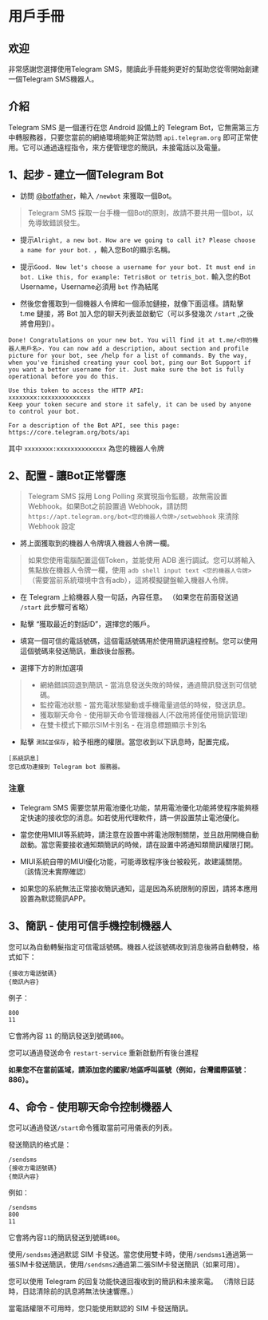 # 用戶手冊

## 欢迎

非常感謝您選擇使用Telegram SMS，閱讀此手冊能夠更好的幫助您從零開始創建一個Telegram SMS機器人。

## 介紹

Telegram SMS 是一個運行在您 Android 設備上的 Telegram Bot，它無需第三方中轉服務器，只要您當前的網絡環境能夠正常訪問 `api.telegram.org` 即可正常使用。它可以通過遠程指令，來方便管理您的簡訊，未接電話以及電量。

## 1、起步 - 建立一個Telegram Bot

* 訪問 [@botfather](https://t.me/botfather)，輸入 `/newbot` 來獲取一個Bot。

> Telegram SMS 採取一台手機一個Bot的原則，故請不要共用一個bot，以免導致錯誤發生。

* 提示`Alright, a new bot. How are we going to call it? Please choose a name for your bot.` ，輸入您Bot的顯示名稱。

* 提示`Good. Now let's choose a username for your bot. It must end in bot. Like this, for example: TetrisBot or tetris_bot.` 輸入您的Bot Username，Username必須用 `bot` 作為結尾

* 然後您會獲取到一個機器人令牌和一個添加鏈接，就像下面這樣。請點擊 t.me 鏈接，將 Bot 加入您的聊天列表並啟動它（可以多發幾次 `/start` ,之後將會用到）。

```
Done! Congratulations on your new bot. You will find it at t.me/<你的機器人用戶名>. You can now add a description, about section and profile picture for your bot, see /help for a list of commands. By the way, when you've finished creating your cool bot, ping our Bot Support if you want a better username for it. Just make sure the bot is fully operational before you do this.

Use this token to access the HTTP API:
xxxxxxxx:xxxxxxxxxxxxxx
Keep your token secure and store it safely, it can be used by anyone to control your bot.

For a description of the Bot API, see this page: https://core.telegram.org/bots/api
```

其中 `xxxxxxxx:xxxxxxxxxxxxxx` 為您的機器人令牌

## 2、配置 - 讓Bot正常響應

> Telegram SMS 採用 Long Polling 來實現指令監聽，故無需設置 Webhook。如果Bot之前設置過 Webhook，請訪問 `https://apt.telegram.org/bot<您的機器人令牌>/setwebhook` 來清除 Webhook 設定

* 將上面獲取到的機器人令牌填入機器人令牌一欄。

>如果您使用電腦配置這個Token，並能使用 ADB 進行調試。您可以將輸入焦點放在機器人令牌一欄，使用 `adb shell input text <您的機器人令牌>`（需要當前系統環境中含有adb），這將模擬鍵盤輸入機器人令牌。

* 在 Telegram 上給機器人發一句話，內容任意。 （如果您在前面發送過 `/start` 此步驟可省略）

* 點擊 “獲取最近的對話ID”，選擇您的賬戶。

* 填寫一個可信的電話號碼，這個電話號碼用於使用簡訊遠程控制。您可以使用這個號碼來發送簡訊，重啟後台服務。

* 選擇下方的附加選項

>* 網絡錯誤回退到簡訊 - 當消息發送失敗的時候，通過簡訊發送到可信號碼。
>* 監控電池狀態 - 當充電狀態變動或手機電量過低的時候，發送訊息。
>* 獲取聊天命令 - 使用聊天命令管理機器人(不啟用將僅使用簡訊管理)
>* 在雙卡模式下顯示SIM卡別名 - 在消息標題顯示卡別名

* 點擊 `測試並保存`，給予相應的權限。當您收到以下訊息時，配置完成。

```
[系統訊息]
您已成功連接到 Telegram bot 服務器。
```
### 注意
* Telegram SMS 需要您禁用電池優化功能，禁用電池優化功能將使程序能夠穩定快速的接收您的消息。如若使用代理軟件，請一併設置禁止電池優化。

* 當您使用MIUI等系統時，請注意在設置中將電池限制關閉，並且啟用開機自動啟動。當您需要接收通知類簡訊的時候，請在設置中將通知類簡訊權限打開。

* MIUI系統自帶的MIUI優化功能，可能導致程序後台被殺死，故建議關閉。 （該情況未實際確認）

* 如果您的系統無法正常接收簡訊通知，這是因為系統限制的原因，請將本應用設置為默認簡訊APP。

## 3、簡訊 - 使用可信手機控制機器人

您可以為自動轉髮指定可信電話號碼。機器人從該號碼收到消息後將自動轉發，格式如下：

```
{接收方電話號碼}
{簡訊內容}
```

例子：

```
800
11
```

它會將內容 `11` 的簡訊發送到號碼`800`。

您可以通過發送命令 `restart-service` 重新啟動所有後台進程

**如果您不在當前區域，請添加您的國家/地區呼叫區號（例如，台灣國際區號： 886）。**

## 4、命令 - 使用聊天命令控制機器人

您可以通過發送`/start`命令獲取當前可用儀表的列表。

發送簡訊的格式是：

```
/sendsms
{接收方電話號碼}
{簡訊內容}
```
例如：
```
/sendsms
800
11
```
它會將內容`11`的簡訊發送到號碼`800`。

使用`/sendsms`通過默認 SIM 卡發送。當您使用雙卡時，使用`/sendsms1`通過第一張SIM卡發送簡訊，使用`/sendsms2`通過第二張SIM卡發送簡訊（如果可用）。

您可以使用 Telegram 的回复功能快速回複收到的簡訊和未接來電。 （清除日誌時，日誌清除前的訊息將無法快速響應。）

當電話權限不可用時，您只能使用默認的 SIM 卡發送簡訊。